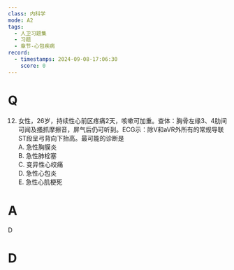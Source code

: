 ```yaml
---
class: 内科学
mode: A2
tags:
  - 人卫习题集
  - 习题
  - 章节-心包疾病
record:
  - timestamps: 2024-09-08-17:06:30
    score: 0
---
```


# Q
12. 女性，26岁，持续性心前区疼痛2天，咳嗽可加重。查体：胸骨左缘3、4肋间可闻及搔抓摩擦音，屏气后仍可听到。ECG示：除V和aVR外所有的常规导联ST段呈弓背向下抬高。最可能的诊断是  
A. 急性胸膜炎  
B. 急性肺栓塞  
C. 变异性心绞痛  
D. 急性心包炎  
E. 急性心肌梗死  
# A
D
# D
